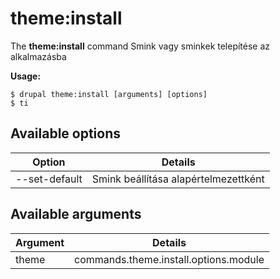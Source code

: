 # theme:install
The **theme:install** command Smink vagy sminkek telepítése az alkalmazásba

**Usage:**
```
$ drupal theme:install [arguments] [options] 
$ ti  
```

## Available options
Option | Details
-------|-------------
--set-default | Smink beállítása alapértelmezettként

## Available arguments
Argument | Details
---------|-------------
theme | commands.theme.install.options.module
